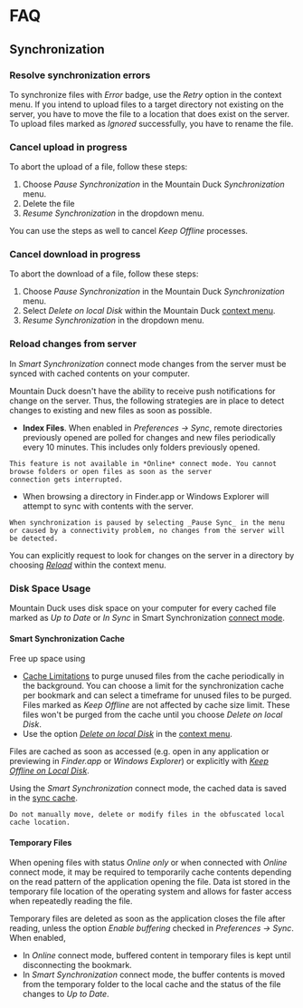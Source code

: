 FAQ
====

## Synchronization

### Resolve synchronization errors
To synchronize files with *Error* badge, use the *Retry* option in the context menu.
If you intend to upload files to a target directory not existing on the server, you have to move the file to a location that does exist on the server.
To upload files marked as *Ignored* successfully, you have to rename the file.

### Cancel upload in progress
To abort the upload of a file, follow these steps:
1. Choose *Pause Synchronization* in the Mountain Duck _Synchronization_ menu.
2. Delete the file
3. *Resume Synchronization* in the dropdown menu.

You can use the steps as well to cancel *Keep Offline* processes.

### Cancel download in progress
To abort the download of a file, follow these steps:
1. Choose *Pause Synchronization* in the Mountain Duck _Synchronization_ menu.
2. Select *Delete on local Disk* within the Mountain Duck [context menu](interface.md#context-menu-in-finder-and-windows-file-explorer).
3. *Resume Synchronization* in the dropdown menu.


### Reload changes from server
In _Smart Synchronization_ connect mode changes from the server must be synced with cached contents on your computer.

Mountain Duck doesn't have the ability to receive push notifications for change on the server. Thus, the following strategies 
are in place to detect changes to existing and new files as soon as possible.
* **Index Files**. When enabled in _Preferences → Sync_, remote directories previously opened are polled for changes and new files periodically every 10 minutes. This includes only folders previously opened.
```{warn}
This feature is not available in *Online* connect mode. You cannot browse folders or open files as soon as the server 
connection gets interrupted.
```
* When browsing a directory in Finder.app or Windows Explorer will attempt to sync with contents with the server.

```{warning}
When synchronization is paused by selecting _Pause Sync_ in the menu or caused by a connectivity problem, no changes from the server will be detected.
```
You can explicitly request to look for changes on the server in a directory by choosing [*Reload*](interface.md#reload) within the context menu.

### Disk Space Usage
Mountain Duck uses disk space on your computer for every cached file marked as _Up to Date_ or _In Sync_ in Smart Synchronization [connect mode](sync/index.md). 

#### Smart Synchronization Cache
Free up space using
* [Cache Limitations](../preferences.md#cache-limitations) to purge unused files from the cache periodically in the background. You can choose a limit for the synchronization cache per bookmark and can select a timeframe for unused files to be purged. Files marked as *Keep Offline* are not affected by cache size limit. These files won't be purged from the cache until you choose *Delete on local Disk*.
* Use the option *[Delete on local Disk](sync/index.md#delete-on-local-disk)* in the [context menu](interface.md#context-menu-in-finder-and-windows-file-explorer).

Files are cached as soon as accessed (e.g. open in any application or previewing in _Finder.app_ or _Windows Explorer_) or 
explicitly with [*Keep Offline on Local Disk*](sync/index.md#keep-offline).

Using the *Smart Synchronization* connect mode, the cached data is saved in the [sync cache](preferences.md#cache-location). 

```{warning}
Do not manually move, delete or modify files in the obfuscated local cache location.
```

#### Temporary Files
When opening files with status _Online only_ or when connected with _Online_ connect mode, it may be required to temporarily cache contents depending on the read pattern of the application opening the file. Data ist stored in the temporary file location of the operating system and allows for faster access when repeatedly reading the file.

Temporary files are deleted as soon as the application closes the file after reading, unless the option _Enable buffering_ checked in _Preferences → Sync_. When enabled,
* In _Online_ connect mode, buffered content in temporary files is kept until disconnecting the bookmark.
* In _Smart Synchronization_ connect mode, the buffer contents is moved from the temporary folder to the local cache and the status of the file changes to _Up to Date_.
